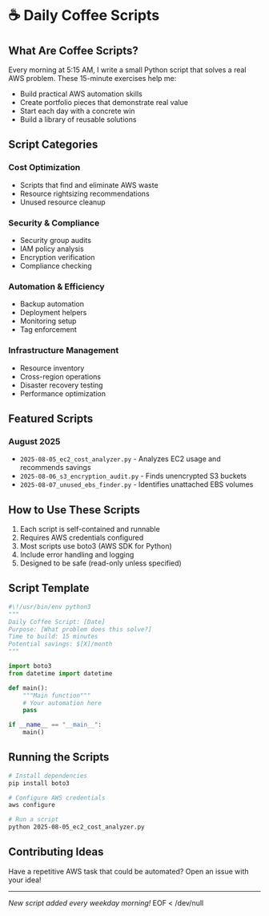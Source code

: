 # ☕ Daily Coffee Scripts

## What Are Coffee Scripts?

Every morning at 5:15 AM, I write a small Python script that solves a real AWS problem. These 15-minute exercises help me:
- Build practical AWS automation skills
- Create portfolio pieces that demonstrate real value
- Start each day with a concrete win
- Build a library of reusable solutions

## Script Categories

### Cost Optimization
- Scripts that find and eliminate AWS waste
- Resource rightsizing recommendations
- Unused resource cleanup

### Security & Compliance
- Security group audits
- IAM policy analysis
- Encryption verification
- Compliance checking

### Automation & Efficiency
- Backup automation
- Deployment helpers
- Monitoring setup
- Tag enforcement

### Infrastructure Management
- Resource inventory
- Cross-region operations
- Disaster recovery testing
- Performance optimization

## Featured Scripts

### August 2025
- `2025-08-05_ec2_cost_analyzer.py` - Analyzes EC2 usage and recommends savings
- `2025-08-06_s3_encryption_audit.py` - Finds unencrypted S3 buckets
- `2025-08-07_unused_ebs_finder.py` - Identifies unattached EBS volumes

## How to Use These Scripts

1. Each script is self-contained and runnable
2. Requires AWS credentials configured
3. Most scripts use boto3 (AWS SDK for Python)
4. Include error handling and logging
5. Designed to be safe (read-only unless specified)

## Script Template

```python
#\!/usr/bin/env python3
"""
Daily Coffee Script: [Date]
Purpose: [What problem does this solve?]
Time to build: 15 minutes
Potential savings: $[X]/month
"""

import boto3
from datetime import datetime

def main():
    """Main function"""
    # Your automation here
    pass

if __name__ == "__main__":
    main()
```

## Running the Scripts

```bash
# Install dependencies
pip install boto3

# Configure AWS credentials
aws configure

# Run a script
python 2025-08-05_ec2_cost_analyzer.py
```

## Contributing Ideas

Have a repetitive AWS task that could be automated? Open an issue with your idea\!

---

*New script added every weekday morning\!*
EOF < /dev/null